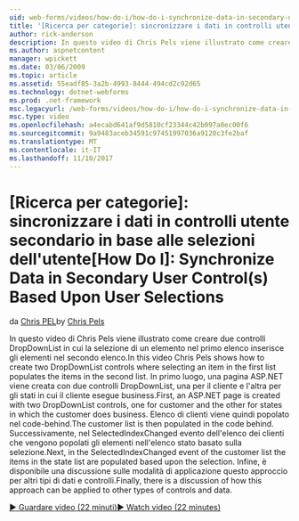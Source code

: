 ```yaml
---
uid: web-forms/videos/how-do-i/how-do-i-synchronize-data-in-secondary-user-controls-based-upon-user-selections
title: '[Ricerca per categorie]: sincronizzare i dati in controlli utente secondario in base alle selezioni dell''utente | Documenti Microsoft'
author: rick-anderson
description: In questo video di Chris Pels viene illustrato come creare due controlli DropDownList in cui la selezione di un elemento nel primo elenco inserisce gli elementi nel secondo elenco. Home...
ms.author: aspnetcontent
manager: wpickett
ms.date: 03/06/2009
ms.topic: article
ms.assetid: 55eadf85-3a2b-4993-8444-494cd2c92d65
ms.technology: dotnet-webforms
ms.prod: .net-framework
msc.legacyurl: /web-forms/videos/how-do-i/how-do-i-synchronize-data-in-secondary-user-controls-based-upon-user-selections
msc.type: video
ms.openlocfilehash: a4ecabd641af9d5810cf23344c42b097a0ec00f6
ms.sourcegitcommit: 9a9483aceb34591c97451997036a9120c3fe2baf
ms.translationtype: MT
ms.contentlocale: it-IT
ms.lasthandoff: 11/10/2017
---
```

<a name="how-do-i-synchronize-data-in-secondary-user-controls-based-upon-user-selections"></a><span data-ttu-id="788ce-104">[Ricerca per categorie]: sincronizzare i dati in controlli utente secondario in base alle selezioni dell'utente</span><span class="sxs-lookup"><span data-stu-id="788ce-104">[How Do I]: Synchronize Data in Secondary User Control(s) Based Upon User Selections</span></span>
====================
<span data-ttu-id="788ce-105">da [Chris PEL](https://twitter.com/chrispels)</span><span class="sxs-lookup"><span data-stu-id="788ce-105">by [Chris Pels](https://twitter.com/chrispels)</span></span>

<span data-ttu-id="788ce-106">In questo video di Chris Pels viene illustrato come creare due controlli DropDownList in cui la selezione di un elemento nel primo elenco inserisce gli elementi nel secondo elenco.</span><span class="sxs-lookup"><span data-stu-id="788ce-106">In this video Chris Pels shows how to create two DropDownList controls where selecting an item in the first list populates the items in the second list.</span></span> <span data-ttu-id="788ce-107">In primo luogo, una pagina ASP.NET viene creata con due controlli DropDownList, una per il cliente e l'altra per gli stati in cui il cliente esegue business.</span><span class="sxs-lookup"><span data-stu-id="788ce-107">First, an ASP.NET page is created with two DropDownList controls, one for customer and the other for states in which the customer does business.</span></span> <span data-ttu-id="788ce-108">Elenco di clienti viene quindi popolato nel code-behind.</span><span class="sxs-lookup"><span data-stu-id="788ce-108">The customer list is then populated in the code behind.</span></span> <span data-ttu-id="788ce-109">Successivamente, nel SelectedIndexChanged evento dell'elenco dei clienti che vengono popolati gli elementi nell'elenco stato basato sulla selezione.</span><span class="sxs-lookup"><span data-stu-id="788ce-109">Next, in the SelectedIndexChanged event of the customer list the items in the state list are populated based upon the selection.</span></span> <span data-ttu-id="788ce-110">Infine, è disponibile una discussione sulle modalità di applicazione questo approccio per altri tipi di dati e controlli.</span><span class="sxs-lookup"><span data-stu-id="788ce-110">Finally, there is a discussion of how this approach can be applied to other types of controls and data.</span></span>

[<span data-ttu-id="788ce-111">&#9654; Guardare video (22 minuti)</span><span class="sxs-lookup"><span data-stu-id="788ce-111">&#9654; Watch video (22 minutes)</span></span>](https://channel9.msdn.com/Blogs/ASP-NET-Site-Videos/how-do-i-synchronize-data-in-secondary-user-controls-based-upon-user-selections)
